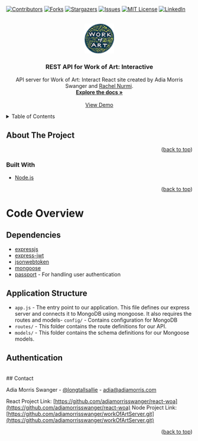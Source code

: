 <div id="top"></div>

[![Contributors][contributors-shield]][contributors-url]
[![Forks][forks-shield]][forks-url]
[![Stargazers][stars-shield]][stars-url]
[![Issues][issues-shield]][issues-url]
[![MIT License][license-shield]][license-url]
[![LinkedIn][linkedin-shield]][linkedin-url]


<br />
<div align="center">
  <a href="https://github.com/adiamorrisswanger/workOfArtServer.git">
    <img src="./public/images/WoALogo-2020-SM.png" alt="Logo" width="80" height="80">
  </a>

<h3 align="center">REST API for Work of Art: Interactive</h3>

  <p align="center">
    API server for Work of Art: Interact React site created by Adia Morris Swanger and <a href="https://github.com/RachelNurmi91">Rachel Nurmi</a>.
    <br />
    <a href="https://github.com/adiamorrisswanger/workOfArtServer.git"><strong>Explore the docs »</strong></a>
    <br />
    <br />
    <!-- Add demo link -->
    <a href="">View Demo</a>

  </p>
</div>
<!-- TABLE OF CONTENTS -->
<details>
  <summary>Table of Contents</summary>
  <ol>
    <li>
      <a href="#about-the-project">About The Project</a>
      <ul>
        <li><a href="#built-with">Built With</a></li>
      </ul>
    </li>
    <li><a href="#roadmap">Roadmap</a></li>
    <li><a href="#contact">Contact</a></li>
    <li><a href="#acknowledgments">Acknowledgments</a></li>
  </ol>
</details>

<!-- ABOUT THE PROJECT -->
## About The Project

<!-- [![Product Name Screen Shot][product-screenshot]]() -->


<p align="right">(<a href="#top">back to top</a>)</p>

### Built With

* [Node.js](https://nodejs.org/en//)

<p align="right">(<a href="#top">back to top</a>)</p>


<!-- ROADMAP -->
# Code Overview

## Dependencies

- [expressjs](https://github.com/expressjs/express) 
- [express-jwt](https://github.com/auth0/express-jwt) 
- [jsonwebtoken](https://github.com/auth0/node-jsonwebtoken)
- [mongoose](https://github.com/Automattic/mongoose) 
- [passport](https://github.com/jaredhanson/passport) - For handling user authentication

## Application Structure

- `app.js` - The entry point to our application. This file defines our express server and connects it to MongoDB using mongoose. It also requires the routes and models- `config/` - Contains configuration for MongoDB
- `routes/` - This folder contains the route definitions for our API.
- `models/` - This folder contains the schema definitions for our Mongoose models.

## Authentication


<br />
<!-- CONTACT -->
## Contact

Adia Morris Swanger - [@longtallsallie](https://twitter.com/longtallsallie) - adia@adiamorris.com

React Project Link: [https://github.com/adiamorrisswanger/react-woa](https://github.com/adiamorrisswanger/react-woa)
Node Project Link: [https://github.com/adiamorrisswanger/workOfArtServer.git](https://github.com/adiamorrisswanger/workOfArtServer.git)

<p align="right">(<a href="#top">back to top</a>)</p>

<!-- MARKDOWN LINKS & IMAGES -->
<!-- https://www.markdownguide.org/basic-syntax/#reference-style-links -->
[contributors-shield]: https://img.shields.io/github/contributors/adiamorrisswanger/react-woa.svg?style=for-the-badge
[contributors-url]: https://github.com/adiamorrisswanger/react-woa/graphs/contributors
[forks-shield]: https://img.shields.io/github/forks/adiamorrisswanger/react-woa.svg?style=for-the-badge
[forks-url]: https://github.com/adiamorrisswanger/react-woa/network/members
[stars-shield]: https://img.shields.io/github/stars/adiamorrisswanger/react-woa.svg?style=for-the-badge
[stars-url]: https://github.com/adiamorrisswanger/react-woa/stargazers
[issues-shield]: https://img.shields.io/github/issues/adiamorrisswanger/react-woa.svg?style=for-the-badge
[issues-url]: https://github.com/adiamorrisswanger/react-woa/issues
[license-shield]: https://img.shields.io/github/license/adiamorrisswanger/react-woa.svg?style=for-the-badge
[license-url]: https://github.com/adiamorrisswanger/react-woa/blob/master/LICENSE.txt
[linkedin-shield]: https://img.shields.io/badge/-LinkedIn-black.svg?style=for-the-badge&logo=linkedin&colorB=555
[linkedin-url]: https://linkedin.com/in/adia-morris-swanger
<!-- Upload screenshot -->
[product-screenshot]: ./public/images/woa-screencapture-5-4-22.png